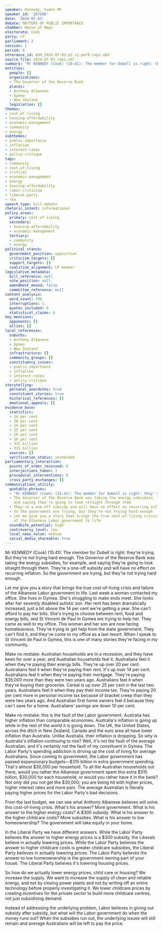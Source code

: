 ```yaml
---
speaker: Kennedy, Simon MP
speaker_id: '267506'
date: '2024-07-03'
debate: MATTERS OF PUBLIC IMPORTANCE
chamber: House of Reps
electorate: Cook
party: LP
parliament: 2
session: 1
period: 0
utterance_id: AUH_2024-07-03-p2.s1.per0.reps.u69
source_file: 2024-07-03_reps.xml
summary: 'Mr KENNEDY (Cook) (15:41): The member for Dobell is right: they''re trying...'
entities:
  people: []
  organizations:
  - The Governor of the Reserve Bank
  places:
  - Anthony Albanese
  - Gymea
  - New Zealand
  legislation: []
themes:
- cost-of-living
- housing-affordability
- economic-management
- community
- energy
subthemes:
- public-importance
- inflation
- interest-rates
- policy-critique
tags:
- community
- cost-of-living
- critical
- economic-management
- energy
- housing-affordability
- labor-criticism
- liberal-party
- rba
speech_type: bill-debate
rhetoric_intent: informational
policy_areas:
  primary: cost-of-living
  secondary:
  - housing-affordability
  - economic-management
  tertiary:
  - community
  - energy
political_stance:
  government_position: opposition
  criticism_targets: []
  support_targets: []
  coalition_alignment: LP member
legislative_metadata:
  bill_reference: null
  vote_position: null
  amendment_moved: false
  committee_reference: null
content_analysis:
  word_count: 796
  interruptions: 1
  quotes_included: 0
  statistical_claims: 6
key_mentions:
  opponents: []
  allies: []
local_references:
  suburbs:
  - Anthony Albanese
  - Gymea
  - New Zealand
  infrastructure: []
  community_groups: []
  constituency_issues:
  - public-importance
  - inflation
  - interest-rates
  - policy-critique
storytelling:
  personal_anecdotes: true
  constituent_stories: true
  historical_references: []
  emotional_appeals: []
evidence_base:
  statistics:
  - 14 per cent
  - 20 per cent
  - 14 per cent
  - 25 per cent
  - 20 per cent
  - 10 per cent
  - 315 billion
  - 315 billion
  sources: []
  verification_status: unchecked
parliamentary_interaction:
  points_of_order_received: 0
  interjections_taken: 1
  procedural_interventions: 0
  cross_party_exchanges: []
communications_utility:
  quotable_phrases:
  - 'Mr KENNEDY (Cook) (15:41): The member for Dobell is right: they''re trying'
  - The Governor of the Reserve Bank was taking the energy subsidies, for example,
    and saying they're going to look straight through them
  - They're a one-off subsidy and will have no effect on recurring inflation
  - So the government are trying, but they're not trying hard enough
  - Let me give you a story that brings the true cost-of-living crisis and failure
    of the Albanese Labor government to life
  soundbite_potential: high
  controversy_level: low
  local_news_value: medium
  social_media_shareable: true
---
```


Mr KENNEDY (Cook) (15:41): The member for Dobell is right: they're trying. But they're not trying hard enough. The Governor of the Reserve Bank was taking the energy subsidies, for example, and saying they're going to look straight through them. They're a one-off subsidy and will have no effect on recurring inflation. So the government are trying, but they're not trying hard enough.

Let me give you a story that brings the true cost-of-living crisis and failure of the Albanese Labor government to life. Last week a woman contacted my office. She lives in Gymea. She's struggling to make ends meet. She looks after her severely disabled autistic son. Her rent has been dramatically increased, just a bit above the 14 per cent we're getting a year. She can't afford to pay her bills. She's trying to choose between rent, food and energy bills, and St Vincent de Paul in Gymea are trying to help her. They came as well to my office. This woman and her son are now facing homelessness. They're trying to get help from the state government. They can't find it, and they've come to my office as a last resort. When I speak to St Vincent de Paul in Gymea, this is one of many stories they're facing in my community.

Make no mistake: Australian households are in a recession, and they have been for over a year, and Australian households feel it. Australians feel it when they're paying their energy bills. They're up over 20 per cent. Australians feel it when they're paying their rent. It's up over 14 per cent. Australians feel it when they're paying their mortgage. They're paying $35,000 more than they were two years ago. Australians feel it when they're buying their groceries. Cereal is up over 25 per cent in the last two years. Australians feel it when they pay their income tax. They're paying 20 per cent more in personal income tax because of bracket creep than they were two years ago. And Australian first home owners feel it because they can't save for a home. Australians' savings are down 10 per cent.

Make no mistake: this is the fault of the Labor government. Australia has higher inflation than comparable economies. Australia's inflation is going up while in the rest of the world it is going down. The UK, the United States, across the ditch in New Zealand, Canada and the euro area all have lower inflation than Australia. Unlike Australia, their inflation is dropping. So why is Australia's inflation continuing to rise? Well, it's not the fault of the average Australian, and it's certainly not the fault of my constituent in Gymea. The Labor Party's spending addiction is driving up the cost of living for average Australians. Since coming to government, the Labor government has passed expansionary budgets—$315 billion in extra government spending. That's almost $30,000 per household. To all the Australian households out there, would you rather the Albanese government spent this extra $315 billion, $30,000 for each household, or would you rather have it in the bank? Not only did you not get the $30,000; you are being hit with higher prices, higher interest rates and more pain. The average Australian is literally paying higher prices for the Labor Party's bad decisions.

From the last budget, we can see what Anthony Albanese believes will solve this cost-of-living crisis. What's his answer? More government. What is his answer to the higher energy costs? A $300 subsidy. What is his answer to the higher childcare costs? More subsidies. What is his answer to low homeownership? The government will take equity in your home.

In the Liberal Party we have different answers. While the Labor Party believes the answer to higher energy prices is a $300 subsidy, the Liberals believe in actually lowering prices. While the Labor Party believes the answer to higher childcare costs is greater childcare subsidies, the Liberal Party believes in actually lowering prices. The Labor Party believes the answer to low homeownership is the government owning part of your house. The Liberal Party believes it's lowering housing prices.

So how do we actually lower energy prices, child care or housing? We increase the supply. We want to increase the supply of clean and reliable energy, and not by closing power plants and not by writing off an entire technology before properly investigating it. We lower childcare prices by creating incentives for the private sector to build more childcare centres, not just subsidising demand.

Instead of addressing the underlying problem, Labor believes in giving out subsidy after subsidy, but what will the Labor government do when the money runs out? When the subsidies run out, the underlying issues will still remain and average Australians will be left to pay the price.